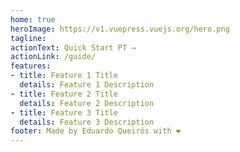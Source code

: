 ```yaml
---
home: true
heroImage: https://v1.vuepress.vuejs.org/hero.png
tagline: 
actionText: Quick Start PT →
actionLink: /guide/
features:
- title: Feature 1 Title
  details: Feature 1 Description
- title: Feature 2 Title
  details: Feature 2 Description
- title: Feature 3 Title
  details: Feature 3 Description
footer: Made by Eduardo Queirós with ❤️
---
```

